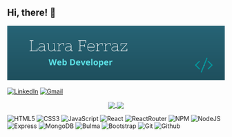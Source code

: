 <h2>Hi, there! 👋</h2>

<p><img src="./img/card.png" alt="card" /></p>

<a href="https://www.linkedin.com/in/lauraferrazcavalcanti/"><img src="https://img.shields.io/badge/-LinkedIn-teal?logo=linkedin&logoColor=white&style=flat" alt="LinkedIn" /></a>
<a href="mailto:lauraferraz5@gmail.com"><img src="https://img.shields.io/badge/-Gmail-teal?logo=gmail&logoColor=white&style=flat" alt="Gmail" /></a>

<p align="center">
  <a href="https://github.com/lauraferraz5/lauraferraz5">
    <img
      align="center"
      height="165"
      src="https://github-readme-stats.vercel.app/api/top-langs/?username=lauraferraz5&theme=vue-dark&layout=compact&langs_count=6"
    />
  </a>
  
  <a href="https://github.com/lauraferraz5/lauraferraz5">
    <img
      align="center"
      height="165"
      src="https://github-readme-stats.vercel.app/api?username=lauraferraz5&theme=vue-dark&show_icons=true"
    />
  </a>
</p>

<!-- <p>

[![Top Langs](https://github-readme-stats.vercel.app/api/top-langs/?username=lauraferraz5&theme=vue-dark&layout=compact&langs_count=6)](https://github.com/lauraferraz5/github-readme-stats) ![Laura's github stats](https://github-readme-stats.vercel.app/api?username=lauraferraz5&theme=vue-dark&show_icons=true)

</p> -->

<p>
<img src="https://camo.githubusercontent.com/2fad14d202b24de54ef28fb28fc41b3fe661fc22ca72ab6045ed280d277bb536/68747470733a2f2f696d672e736869656c64732e696f2f62616467652f2d48544d4c352d4533344632363f7374796c653d666c6174266c6f676f3d68746d6c35266c6f676f436f6c6f723d7768697465" alt="HTML5" />
<img src="https://camo.githubusercontent.com/08e3417e303c538f8e6007ab74f879c47fcce09ab7d874cd6cc9c0fb88219021/68747470733a2f2f696d672e736869656c64732e696f2f62616467652f2d435353332d3135373242363f7374796c653d666c6174266c6f676f3d63737333" alt="CSS3" />
<img src="https://camo.githubusercontent.com/7658d1ad6a074f994045303c9ef58ed75a64f066052d2ec92c15d94af80e1a79/68747470733a2f2f696d672e736869656c64732e696f2f62616467652f2d4a6176615363726970742d4637444631453f7374796c653d666c6174266c6f676f3d6a617661736372697074266c6f676f436f6c6f723d626c61636b" alt="JavaScript" />
<img src="https://camo.githubusercontent.com/5d4e48d0562f5b6aa57253cc9ade3d50c77dbc103ec341b6e76a8e79d968657f/68747470733a2f2f696d672e736869656c64732e696f2f62616467652f2d52656163742d3532623764333f7374796c653d666c6174266c6f676f3d7265616374266c6f676f436f6c6f723d7768697465" alt="React" />
<img src="https://camo.githubusercontent.com/f37218e99a0e61738085e3c42b5bd9e2c588e8f7357e192e6c009ac0e43ec476/68747470733a2f2f696d672e736869656c64732e696f2f62616467652f2d5265616374526f757465722d3536334437433f6c6f676f3d7265616374253230726f75746572" alt="ReactRouter" />
<img src="https://camo.githubusercontent.com/f9ddced9951c0a550a73cf195d80148648d57be1a178e3f703c1fa540d99511e/68747470733a2f2f696d672e736869656c64732e696f2f62616467652f2d4e504d2d4342333833373f7374796c653d666c6174266c6f676f3d6e706d266c6f676f436f6c6f723d7768697465" alt="NPM" />
<img src="https://camo.githubusercontent.com/7d0545593533eb5ceb6d6674f27ad6aa4058a6a0bc68abaec5b7cf2f7e47fab0/687474703a2f2f696d672e736869656c64732e696f2f62616467652f2d4e6f64654a532d3645424632303f7374796c653d666c6174266c6f676f3d6e6f64652e6a73266c6f676f436f6c6f723d7768697465" alt="NodeJS" />
<img src="https://camo.githubusercontent.com/b0f33ae08e4bf19d134217d3f34c47f7b06b729b31cb6584a68ae5bce04dd302/687474703a2f2f696d672e736869656c64732e696f2f62616467652f2d457870726573732d626c61636b3f7374796c653d666c6174266c6f676f3d65787072657373266c6f676f436f6c6f723d7768697465" alt="Express">
<img src="https://camo.githubusercontent.com/b3d180910f8001d940748586d88a56425a6d7ee59293b2e4f12bdbc64fe411c8/687474703a2f2f696d672e736869656c64732e696f2f62616467652f2d4d6f6e676f44422d3437413234383f7374796c653d666c6174266c6f676f3d6d6f6e676f6462266c6f676f436f6c6f723d7768697465" alt="MongoDB" />
<img src="https://camo.githubusercontent.com/64ad4322c8e5b4227a01840fede060b247bd2e6842b04067f908f2eeeba7deea/687474703a2f2f696d672e736869656c64732e696f2f62616467652f2d42756c6d612d3030443142323f7374796c653d666c6174266c6f676f3d62756c6d61266c6f676f436f6c6f723d7768697465" alt="Bulma" />
<img src="https://camo.githubusercontent.com/8eafdb7fe433a779fb880211285174214c7905cdd2890f8f4abc77373601aba6/68747470733a2f2f696d672e736869656c64732e696f2f62616467652f2d426f6f7473747261702d3536334437433f7374796c653d666c6174266c6f676f3d626f6f747374726170266c6f676f436f6c6f723d7768697465" alt="Bootstrap" />
<img src="https://camo.githubusercontent.com/f7c3ee03e8c0f6b42e081dbc1d4baf4d524919bc7272ad550020871b8cd5ee98/68747470733a2f2f696d672e736869656c64732e696f2f62616467652f2d4769742d4630353033323f7374796c653d666c6174266c6f676f3d676974266c6f676f436f6c6f723d7768697465" alt="Git" />
<img src="https://camo.githubusercontent.com/3c91871f985d8db2a347c06153c64b5ada57e695d12c41e8f7750e05f0f7bd4a/68747470733a2f2f696d672e736869656c64732e696f2f62616467652f2d4769746875622d3138313731373f7374796c653d666c6174266c6f676f3d676974687562266c6f676f436f6c6f723d7768697465" alt="Github" />
</p>
<!--
**lauraferraz5/lauraferraz5** is a ✨ _special_ ✨ repository because its `README.md` (this file) appears on your GitHub profile.
-->
